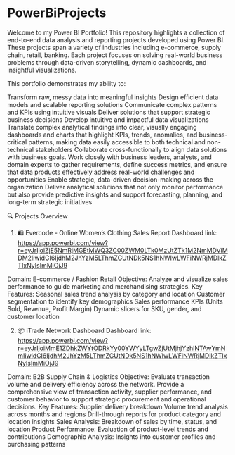 # PowerBiProjects
Welcome to my Power BI Portfolio! This repository highlights a collection of end-to-end data analysis and reporting projects developed using Power BI. These projects span a variety of industries including e-commerce, supply chain, retail, banking. Each project focuses on solving real-world business problems through data-driven storytelling, dynamic dashboards, and insightful visualizations.

This portfolio demonstrates my ability to:

Transform raw, messy data into meaningful insights
Design efficient data models and scalable reporting solutions
Communicate complex patterns and KPIs using intuitive visuals
Deliver solutions that support strategic business decisions
Develop intuitive and impactful data visualizations
Translate complex analytical findings into clear, visually engaging dashboards and charts that highlight KPIs, trends, anomalies, and business-critical patterns, making data easily accessible to both technical and non-technical stakeholders
Collaborate cross-functionally to align data solutions with business goals. Work closely with business leaders, analysts, and domain experts to gather requirements, define success metrics, and ensure that data products effectively address real-world challenges and opportunities
Enable strategic, data-driven decision-making across the organization
Deliver analytical solutions that not only monitor performance but also provide predictive insights and support forecasting, planning, and long-term strategic initiatives

🔍 Projects Overview
1. 🛍️ Evercode - Online Women’s Clothing Sales Report
Dashboard link: https://app.powerbi.com/view?r=eyJrIjoiZjE5NmRjMGEtMWQ3ZC00ZWM0LTk0MzUtZTk1M2NmMDViMDM2IiwidCI6IjdhM2JhYzM5LThmZGUtNDk5NS1hNWIwLWFiNWRjMDlkZTIxNyIsImMiOjJ9

Domain: E-commerce / Fashion Retail
Objective: Analyze and visualize sales performance to guide marketing and merchandising strategies.
Key Features:
Seasonal sales trend analysis by category and location
Customer segmentation to identify key demographics
Sales performance KPIs (Units Sold, Revenue, Profit Margin)
Dynamic slicers for SKU, gender, and customer location

2. 📦 iTrade Network Dashboard
Dashboard link: https://app.powerbi.com/view?r=eyJrIjoiMmE1ZDhkZWYtODRkYy00YWYyLTgwZjUtMjhjYzhlNTAwYmNmIiwidCI6IjdhM2JhYzM5LThmZGUtNDk5NS1hNWIwLWFiNWRjMDlkZTIxNyIsImMiOjJ9

Domain: B2B Supply Chain & Logistics
Objective: Evaluate transaction volume and delivery efficiency across the network. Provide a comprehensive view of transaction activity, supplier performance, and customer behavior to support strategic procurement and operational decisions.
Key Features:
Supplier delivery breakdown
Volume trend analysis across months and regions
Drill-through reports for product category and location insights Sales Analysis: Breakdown of sales by time, status, and location Product Performance: Evaluation of product-level trends and contributions Demographic Analysis: Insights into customer profiles and purchasing patterns
